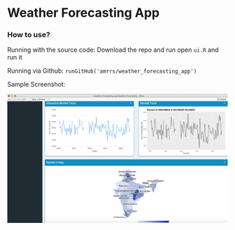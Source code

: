 # Weather Forecasting App

### How to use?

Running with the source code: Download the repo and run open `ui.R` and run it 

Running via Github: `runGitHub('amrrs/weather_forecasting_app')`

Sample Screenshot:

![Screenshot](app-screenshot1.png)